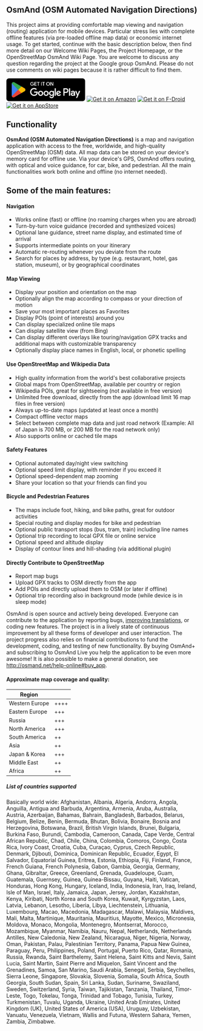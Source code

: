 OsmAnd (OSM Automated Navigation Directions)
------------
This project aims at providing comfortable map viewing and navigation (routing) application for mobile devices. Particular stress lies with complete offline features (via pre-loaded offline map data) or economic internet usage.
To get started, continue with the basic description below, then find more detail on our Welcome Wiki Pages, the Project Homepage, or the OpenStreetMap OsmAnd Wiki Page.
You are welcome to discuss any question regarding the project at the Google group OsmAnd. Please do not use comments on wiki pages because it is rather difficult to find them.

<a href="https://play.google.com/store/apps/details?id=net.osmand" target="_blank">
<img src="https://raw.githubusercontent.com/osmandapp/osmandapp.github.io/9fc59e5136b6a07045eb96d052b3ce6ddde805c3/website/images/help/badge_store_google_play.png" alt="Get it on Google Play" height="60"/></a>
<a href="https://www.amazon.com/OsmAnd-Maps-Navigation/dp/B00D0SA8I8" target="_blank">
<img src="https://raw.githubusercontent.com/osmandapp/osmandapp.github.io/9fc59e5136b6a07045eb96d052b3ce6ddde805c3/website/images/help/badge_store_amazon.png" alt="Get it on Amazon" height="60"/></a>
<a href="https://f-droid.org/repository/browse/?fdid=net.osmand.plus" target="_blank">
<img src="https://raw.githubusercontent.com/osmandapp/osmandapp.github.io/9fc59e5136b6a07045eb96d052b3ce6ddde805c3/website/images/help/badge_store_fdroid.png" alt="Get it on F-Droid" height="60"/></a>
<a href="https://itunes.apple.com/app/apple-store/id934850257?mt=8" target="_blank">
<img src="https://raw.githubusercontent.com/osmandapp/osmandapp.github.io/9fc59e5136b6a07045eb96d052b3ce6ddde805c3/website/images/help/badge_store_appstore.png" alt="Get it on AppStore" height="60"/></a>


Functionality
-------------
**OsmAnd (OSM Automated Navigation Directions)** is a map and navigation application with access to the free, worldwide, and high-quality OpenStreetMap (OSM) data. All map data can be stored on your device's memory card for offline use. Via your device's GPS, OsmAnd offers routing, with optical and voice guidance, for car, bike, and pedestrian. All the main functionalities work both online and offline (no internet needed).

## Some of the main features:

#### Navigation
 * Works online (fast) or offline (no roaming charges when you are abroad)
 * Turn-by-turn voice guidance (recorded and synthesized voices)
 * Optional lane guidance, street name display, and estimated time of arrival
 * Supports intermediate points on your itinerary
 * Automatic re-routing whenever you deviate from the route
 * Search for places by address, by type (e.g. restaurant, hotel, gas station, museum), or by geographical coordinates

#### Map Viewing
 * Display your position and orientation on the map
 * Optionally align the map according to compass or your direction of motion
 * Save your most important places as Favorites
 * Display POIs (point of interests) around you
 * Can display specialized online tile maps
 * Can display satellite view (from Bing)
 * Can display different overlays like touring/navigation GPX tracks and additional maps with customizable transparency
 * Optionally display place names in English, local, or phonetic spelling

#### Use OpenStreetMap and Wikipedia Data
 * High quality information from the world's best collaborative projects
 * Global maps from OpenStreetMap, available per country or region
 * Wikipedia POIs, great for sightseeing (not available in free version)
 * Unlimited free download, directly from the app (download limit 16 map files in free version)
 * Always up-to-date maps (updated at least once a month)
 * Compact offline vector maps
 * Select between complete map data and just road network (Example: All of Japan is 700 MB, or 200 MB for the road network only)
 * Also supports online or cached tile maps

#### Safety Features
 * Optional automated day/night view switching
 * Optional speed limit display, with reminder if you exceed it
 * Optional speed-dependent map zooming
 * Share your location so that your friends can find you

#### Bicycle and Pedestrian Features
 * The maps include foot, hiking, and bike paths, great for outdoor activities
 * Special routing and display modes for bike and pedestrian
 * Optional public transport stops (bus, tram, train) including line names
 * Optional trip recording to local GPX file or online service
 * Optional speed and altitude display
 * Display of contour lines and hill-shading (via additional plugin)

#### Directly Contribute to OpenStreetMap
 * Report map bugs
 * Upload GPX tracks to OSM directly from the app
 * Add POIs and directly upload them to OSM (or later if offline)
 * Optional trip recording also in background mode (while device is in sleep mode)

OsmAnd is open source and actively being developed. Everyone can contribute to the application by reporting bugs, [improving translations](https://hosted.weblate.org/projects/osmand/), or coding new features. The project is in a lively state of continuous improvement by all these forms of developer and user interaction. The project progress also relies on financial contributions to fund the development, coding, and testing of new functionality. By buying OsmAnd+ and subscribing to OsmAnd Live you help the application to be even more awesome! It is also possible to make a general donation, see http://osmand.net/help-online#buy_app.


####  Approximate map coverage and quality:
| Region         |      |
|----------------|------|
| Western Europe | ++++ |
| Eastern Europe | +++  |
| Russia         | +++  |
| North America  | +++  |
| South America  | ++   |
| Asia           | ++   |
| Japan & Korea  | +++  |
| Middle East    | ++   |
| Africa         | ++   |

##### List of countries supported
Basically world wide: Afghanistan, Albania, Algeria, Andorra, Angola, Anguilla, Antigua and Barbuda, Argentina, Armenia, Aruba, Australia, Austria, Azerbaijan, Bahamas, Bahrain, Bangladesh, Barbados, Belarus, Belgium, Belize, Benin, Bermuda, Bhutan, Bolivia, Bonaire, Bosnia and Herzegovina, Botswana, Brazil, British Virgin Islands, Brunei, Bulgaria, Burkina Faso, Burundi, Cambodia, Cameroon, Canada, Cape Verde, Central African Republic, Chad, Chile, China, Colombia, Comoros, Congo, Costa Rica, Ivory Coast, Croatia, Cuba, Curaçao, Cyprus, Czech Republic, Denmark, Djibouti, Dominica, Dominican Republic, Ecuador, Egypt, El Salvador, Equatorial Guinea, Eritrea, Estonia, Ethiopia, Fiji, Finland, France, French Guiana, French Polynesia, Gabon, Gambia, Georgia, Germany, Ghana, Gibraltar, Greece, Greenland, Grenada, Guadeloupe, Guam, Guatemala, Guernsey, Guinea, Guinea-Bissau, Guyana, Haiti, Vatican, Honduras, Hong Kong, Hungary, Iceland, India, Indonesia, Iran, Iraq, Ireland, Isle of Man, Israel, Italy, Jamaica, Japan, Jersey, Jordan, Kazakhstan, Kenya, Kiribati, North Korea and South Korea, Kuwait, Kyrgyzstan, Laos, Latvia, Lebanon, Lesotho, Liberia, Libya, Liechtenstein, Lithuania, Luxembourg, Macao, Macedonia, Madagascar, Malawi, Malaysia, Maldives, Mali, Malta, Martinique, Mauritania, Mauritius, Mayotte, Mexico, Micronesia, Moldova, Monaco, Mongolia, Montenegro, Montserrat, Morocco, Mozambique, Myanmar, Namibia, Nauru, Nepal, Netherlands, Netherlands Antilles, New Caledonia, New Zealand, Nicaragua, Niger, Nigeria, Norway, Oman, Pakistan, Palau, Palestinian Territory, Panama, Papua New Guinea, Paraguay, Peru, Philippines, Poland, Portugal, Puerto Rico, Qatar, Romania, Russia, Rwanda, Saint Barthelemy, Saint Helena, Saint Kitts and Nevis, Saint Lucia, Saint Martin, Saint Pierre and Miquelon, Saint Vincent and the Grenadines, Samoa, San Marino, Saudi Arabia, Senegal, Serbia, Seychelles, Sierra Leone, Singapore, Slovakia, Slovenia, Somalia, South Africa, South Georgia, South Sudan, Spain, Sri Lanka, Sudan, Suriname, Swaziland, Sweden, Switzerland, Syria, Taiwan, Tajikistan, Tanzania, Thailand, Timor-Leste, Togo, Tokelau, Tonga, Trinidad and Tobago, Tunisia, Turkey, Turkmenistan, Tuvalu, Uganda, Ukraine, United Arab Emirates, United Kingdom (UK), United States of America (USA), Uruguay, Uzbekistan, Vanuatu, Venezuela, Vietnam, Wallis and Futuna, Western Sahara, Yemen, Zambia, Zimbabwe.
</p>
